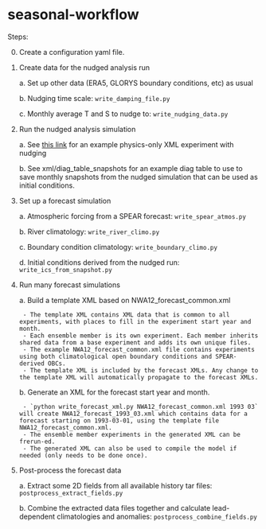 # seasonal-workflow

Steps:

0. Create a configuration yaml file.

1. Create data for the nudged analysis run

    a. Set up other data (ERA5, GLORYS boundary conditions, etc) as usual
  
    b. Nudging time scale: `write_damping_file.py`
  
    c. Monthly average T and S to nudge to: `write_nudging_data.py`

2. Run the nudged analysis simulation

    a. See [this link](https://github.com/NOAA-CEFI-Regional-Ocean-Modeling/regional-mom6-xml/blob/5969a267989f7f661d8e604cc2f666011a3f582a/NWA12/NWA12_physics.xml#L636) for an example physics-only XML experiment with nudging

    b. See xml/diag_table_snapshots for an example diag table to use to save monthly snapshots from the nudged simulation that can be used as initial conditions. 

4. Set up a forecast simulation
   
    a. Atmospheric forcing from a SPEAR forecast: `write_spear_atmos.py`
   
    b. River climatology: `write_river_climo.py`
   
    c. Boundary condition climatology: `write_boundary_climo.py`
   
    d. Initial conditions derived from the nudged run: `write_ics_from_snapshot.py`

5. Run many forecast simulations

    a. Build a template XML based on NWA12_forecast_common.xml
        
        - The template XML contains XML data that is common to all experiments, with places to fill in the experiment start year and month. 
        - Each ensemble member is its own experiment. Each member inherits shared data from a base experiment and adds its own unique files. 
        - The example NWA12_forecast_common.xml file contains experiments using both climatological open boundary conditions and SPEAR-derived OBCs. 
        - The template XML is included by the forecast XMLs. Any change to the template XML will automatically propagate to the forecast XMLs. 

    b. Generate an XML for the forecast start year and month. 

        - `python write_forecast_xml.py NWA12_forecast_common.xml 1993 03` will create NWA12_forecast_1993_03.xml which contains data for a forecast starting on 1993-03-01, using the template file NWA12_forecast_common.xml. 
        - The ensemble member experiments in the generated XML can be frerun-ed. 
        - The generated XML can also be used to compile the model if needed (only needs to be done once).

6. Post-process the forecast data
   
    a. Extract some 2D fields from all available history tar files: `postprocess_extract_fields.py`

   b. Combine the extracted data files together and calculate lead-dependent climatologies and anomalies: `postprocess_combine_fields.py`
